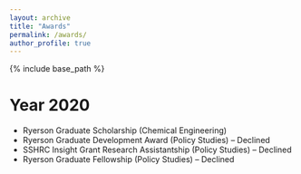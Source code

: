 ```yaml
---
layout: archive
title: "Awards"
permalink: /awards/
author_profile: true
---
```


{% include base_path %}

Year 2020
======
* Ryerson Graduate Scholarship (Chemical Engineering) 
*	Ryerson Graduate Development Award (Policy Studies) – Declined
*	SSHRC Insight Grant Research Assistantship (Policy Studies) – Declined
*	Ryerson Graduate Fellowship (Policy Studies) – Declined


